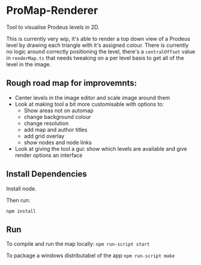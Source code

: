 # ProMap-Renderer

Tool to visualise Prodeus levels in 2D.

This is currently very wip, it's able to render a top down view of a Prodeus level by drawing each triangle with it's assigned colour. There is currently no logic around correctly positioning the level, there's a `centralOffset` value in `renderMap.ts` that needs tweaking on a per level basis to get all of the level in the image.

## Rough road map for improvemnts:

- Center levels in the image editor and scale image around them
- Look at making tool a bit more customisable with options to:
  - Show areas not on automap
  - change background colour
  - change resolution
  - add map and author titles
  - add grid overlay
  - show nodes and node links
- Look at giving the tool a gui: show which levels are available and give render options an interface

## Install Dependencies

Install node.

Then run:

`npm install`

## Run

To compile and run the map locally:
`npm run-script start`

To package a windows distributabel of the app
`npm run-script make`
